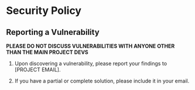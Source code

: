 # Security Policy

## Reporting a Vulnerability

**PLEASE DO NOT DISCUSS VULNERABILITIES WITH ANYONE OTHER THAN THE MAIN PROJECT DEVS**

1. Upon discovering a vulnerability, please report your findings to [PROJECT EMAIL].

2. If you have a partial or complete solution, please include it in your email.
